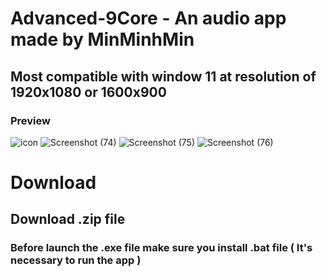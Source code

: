  # Advanced-9Core - An audio app made by MinMinhMin
 ## Most compatible with window 11 at resolution of 1920x1080 or 1600x900 
 ### Preview
![icon](https://github.com/MinMinhMin/Advanced-9Core/assets/160199180/59e6afa6-6954-4c4c-86e2-f9e309e432d5)
![Screenshot (74)](https://github.com/MinMinhMin/Advanced-9Core/assets/160199180/112e9cb2-09ea-4d73-9098-db65ee4b049b)
![Screenshot (75)](https://github.com/MinMinhMin/Advanced-9Core/assets/160199180/c3c3270b-994e-45fb-8cf9-717fc5a75d40)
![Screenshot (76)](https://github.com/MinMinhMin/Advanced-9Core/assets/160199180/fd8f291d-dbc0-48e4-9c71-007d50bd79cb)

# Download
## Download .zip file 
### Before launch the .exe file make sure you install .bat file ( It's necessary to run the app )
